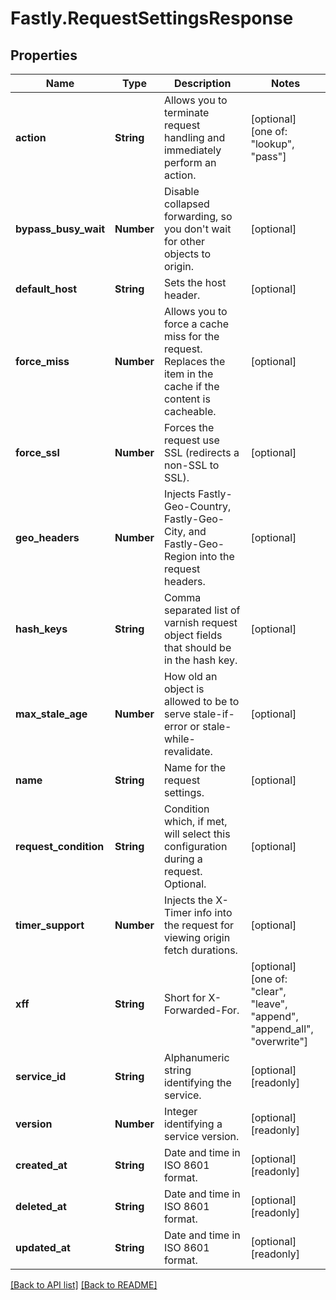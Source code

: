 # Fastly.RequestSettingsResponse

## Properties

Name | Type | Description | Notes
------------ | ------------- | ------------- | -------------
**action** | **String** | Allows you to terminate request handling and immediately perform an action. | [optional]  [one of: "lookup", "pass"]
**bypass_busy_wait** | **Number** | Disable collapsed forwarding, so you don&#39;t wait for other objects to origin. | [optional] 
**default_host** | **String** | Sets the host header. | [optional] 
**force_miss** | **Number** | Allows you to force a cache miss for the request. Replaces the item in the cache if the content is cacheable. | [optional] 
**force_ssl** | **Number** | Forces the request use SSL (redirects a non-SSL to SSL). | [optional] 
**geo_headers** | **Number** | Injects Fastly-Geo-Country, Fastly-Geo-City, and Fastly-Geo-Region into the request headers. | [optional] 
**hash_keys** | **String** | Comma separated list of varnish request object fields that should be in the hash key. | [optional] 
**max_stale_age** | **Number** | How old an object is allowed to be to serve stale-if-error or stale-while-revalidate. | [optional] 
**name** | **String** | Name for the request settings. | [optional] 
**request_condition** | **String** | Condition which, if met, will select this configuration during a request. Optional. | [optional] 
**timer_support** | **Number** | Injects the X-Timer info into the request for viewing origin fetch durations. | [optional] 
**xff** | **String** | Short for X-Forwarded-For. | [optional]  [one of: "clear", "leave", "append", "append_all", "overwrite"]
**service_id** | **String** | Alphanumeric string identifying the service. | [optional] [readonly] 
**version** | **Number** | Integer identifying a service version. | [optional] [readonly] 
**created_at** | **String** | Date and time in ISO 8601 format. | [optional] [readonly] 
**deleted_at** | **String** | Date and time in ISO 8601 format. | [optional] [readonly] 
**updated_at** | **String** | Date and time in ISO 8601 format. | [optional] [readonly] 


[[Back to API list]](../../README.md#endpoints) [[Back to README]](../../README.md)
